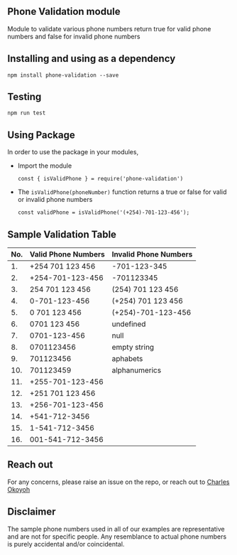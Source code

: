 ## Phone Validation module
Module to validate various phone numbers return true for valid phone numbers and false for invalid phone numbers

## Installing and using as a dependency
`npm install phone-validation --save`

## Testing
`npm run test`

## Using Package
In order to use the package in your modules, 
- Import the module

      const { isValidPhone } = require('phone-validation')

- The `isValidPhone(phoneNumber)` function returns a true or false for valid or invalid phone numbers

      const validPhone = isValidPhone('(+254)-701-123-456');


## Sample Validation Table
|No.| Valid Phone Numbers | Invalid Phone Numbers |
|---|------- | ---------------------- |
|1.| +254 701 123 456 | -701-123-345|
|2.| +254-701-123-456  | -701123345 |
|3.| 254 701 123 456   | (254) 701 123 456 |
|4.| 0-701-123-456   | (+254) 701 123 456 |
|5.| 0 701 123 456   | (+254)-701-123-456 |
|6.| 0701 123 456  | undefined |
|7.| 0701-123-456  | null |
|8.| 0701123456  | empty string |
|9.| 701123456  | aphabets |
|10.| 701123459  |  alphanumerics |
|11.| +255-701-123-456  |  |
|12.| +251 701 123 456  |  |
|13.| +256-701-123-456  |  |
|14.| +541-712-3456  |  |
|15.| 1-541-712-3456  |  |
|16.| 001-541-712-3456  |  |
 

## Reach out
For any concerns, please raise an issue on the repo, or reach out to [Charles Okoyoh](mailto:cokoyoh.dev@gmail.com)

## Disclaimer
The sample phone numbers used in all of our examples are representative and are not for specific people. Any resemblance to actual phone numbers is purely accidental and/or coincidental.




